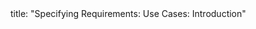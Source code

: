 <frontmatter>
title: "Specifying Requirements: Use Cases: Introduction"
</frontmatter>

<include src="unit-inPage-asFlat.md" boilerplate />